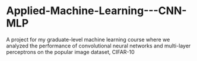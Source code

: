 # Applied-Machine-Learning---CNN-MLP

A project for my graduate-level machine learning course where we analyzed the performance of convolutional neural networks and multi-layer perceptrons on the popular image dataset, CIFAR-10
